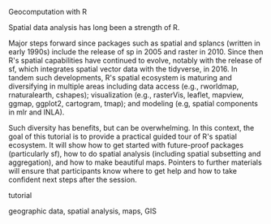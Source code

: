 <!--3 hours in length with a 20 minutes break included-->

<!--a title -->
Geocomputation with R

<!--an abstract 1200 characters max-->
Spatial data analysis has long been a strength of R.
<!-- JM: next sentence is hard to understand (maybe the "which" and "was" helps); anyway what's the point of mentioning splancs? -->
Major steps forward since packages such as spatial and splancs (written in early 1990s) include the release of sp in 2005 and raster in 2010.
Since then R's spatial capabilities have continued to evolve, notably with the release of sf, which integrates spatial vector data with the tidyverse, in 2016.
In tandem such developments, R's spatial ecosystem is maturing and diversifying in multiple areas including data access (e.g., rworldmap, rnaturalearth, cshapes); visualization (e.g., rasterVis, leaflet, mapview, ggmap, ggplot2, cartogram, tmap); and modeling (e.g, spatial components in mlr and INLA).

Such diversity has benefits, but can be overwhelming.
In this context, the goal of this tutorial is to provide a practical guided tour of R's spatial ecosystem.
It will show how to get started with future-proof packages (particularly sf), how to do spatial analysis (including spatial subsetting and aggregation), and how to make beautiful maps.
Pointers to further materials will ensure that participants know where to get help and how to take confident next steps after the session.
<!--The tutorial will consist of a short presentations, code demos, and exercises.-->

<!--a type (tutorial/oral presentation/lightning talk/poster)-->
tutorial

<!-- a topic; just one-->

<!-- key words-->
geographic data, spatial analysis, maps, GIS
